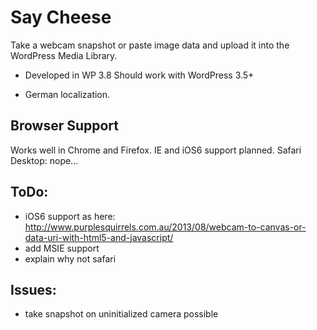 Say Cheese
==========

Take a webcam snapshot or paste image data and upload it into the WordPress Media Library.

 - Developed in WP 3.8
   Should work with WordPress 3.5+
 
 - German localization.

Browser Support
---------------
Works well in Chrome and Firefox. IE and iOS6 support planned. Safari Desktop: nope...


ToDo:
-----
 - iOS6 support as here: http://www.purplesquirrels.com.au/2013/08/webcam-to-canvas-or-data-uri-with-html5-and-javascript/
 - add MSIE support
 - explain why not safari


Issues:
-------
 - take snapshot on uninitialized camera possible
